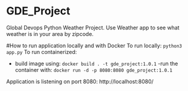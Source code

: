 # GDE_Project
Global Devops Python Weather Project. Use Weather app to see what weather is in your area by zipcode.

#How to run application locally and with Docker
To run locally: `python3 app.py`
To run containerized:
- build image using: `docker build . -t gde_project:1.0.1`
-run the container with: `docker run -d -p 8080:8080 gde_project:1.0.1`

Application is listening on port 8080: http://localhost:8080/